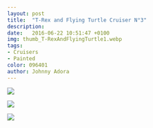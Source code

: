 ```yaml
---
layout: post
title:  "T-Rex and Flying Turtle Cruiser N°3"
description: 
date:   2016-06-22 10:51:47 +0100
img: thumb_T-RexAndFlyingTurtle1.webp
tags: 
- Cruisers
- Painted
color: 096401
author: Johnny Adora
---
```


![]({{site.baseurl}}/images/T-RexAndFlyingTurtle1.webp)

![]({{site.baseurl}}/images/T-RexAndFlyingTurtle2.webp)

![]({{site.baseurl}}/images/T-RexAndFlyingTurtle3.webp)